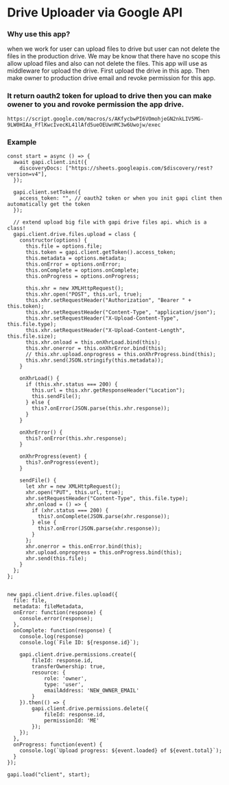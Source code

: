 # Drive Uploader via Google API

### Why use this app?
when we work for user can upload files to drive but user can not delete the files in the production drive. We may be know that there have no scope this allow upload files and also can not delete the files. This app will use as middleware for upload the drive. First upload the drive in this app. Then make owner to production drive email and revoke permission for this app. 

### It return oauth2 token for upload to drive then you can make owener to you and rovoke permission the app drive.
```
https://script.google.com/macros/s/AKfycbwPI6VOmohjeGN2nkLIV5MG-9LW0HIAa_FflKwcIvecKL41lAfd5ueOEUwnMC3w6Uwojw/exec
```

### Example
```
const start = async () => {
  await gapi.client.init({
    discoveryDocs: ["https://sheets.googleapis.com/$discovery/rest?version=v4"],
  });

  gapi.client.setToken({
    access_token: "", // oauth2 token or when you init gapi clint then automatically get the token
  });

  // extend upload big file with gapi drive files api. which is a class!
  gapi.client.drive.files.upload = class {
    constructor(options) {
      this.file = options.file;
      this.token = gapi.client.getToken().access_token;
      this.metadata = options.metadata;
      this.onError = options.onError;
      this.onComplete = options.onComplete;
      this.onProgress = options.onProgress;

      this.xhr = new XMLHttpRequest();
      this.xhr.open("POST", this.url, true);
      this.xhr.setRequestHeader("Authorization", "Bearer " + this.token);
      this.xhr.setRequestHeader("Content-Type", "application/json");
      this.xhr.setRequestHeader("X-Upload-Content-Type", this.file.type);
      this.xhr.setRequestHeader("X-Upload-Content-Length", this.file.size);
      this.xhr.onload = this.onXhrLoad.bind(this);
      this.xhr.onerror = this.onXhrError.bind(this);
      // this.xhr.upload.onprogress = this.onXhrProgress.bind(this);
      this.xhr.send(JSON.stringify(this.metadata));
    }

    onXhrLoad() {
      if (this.xhr.status === 200) {
        this.url = this.xhr.getResponseHeader("Location");
        this.sendFile();
      } else {
        this?.onError(JSON.parse(this.xhr.response));
      }
    }

    onXhrError() {
      this?.onError(this.xhr.response);
    }

    onXhrProgress(event) {
      this?.onProgress(event);
    }

    sendFile() {
      let xhr = new XMLHttpRequest();
      xhr.open("PUT", this.url, true);
      xhr.setRequestHeader("Content-Type", this.file.type);
      xhr.onload = () => {
        if (xhr.status === 200) {
          this?.onComplete(JSON.parse(xhr.response));
        } else {
          this?.onError(JSON.parse(xhr.response));
        }
      };
      xhr.onerror = this.onError.bind(this);
      xhr.upload.onprogress = this.onProgress.bind(this);
      xhr.send(this.file);
    }
  };
};


new gapi.client.drive.files.upload({
  file: file,
  metadata: fileMetadata,
  onError: function(response) {
    console.error(response);
  },
  onComplete: function(response) {
    console.log(response)
    console.log(`File ID: ${response.id}`);

    gapi.client.drive.permissions.create({
        fileId: response.id,
        transferOwnership: true,
        resource: {
            role: 'owner',
            type: 'user',
            emailAddress: 'NEW_OWNER_EMAIL'
        }
    }).then(() => {
        gapi.client.drive.permissions.delete({
            fileId: response.id,
            permissionId: 'ME'
        });
    });
  },
  onProgress: function(event) {
    console.log(`Upload progress: ${event.loaded} of ${event.total}`);
  }
});

gapi.load("client", start);
```
